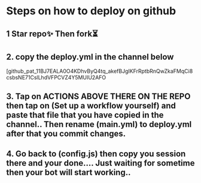 # Steps on how to deploy on github

## 1 Star repo✨ Then fork⏳

## 2. copy the deploy.yml in the channel below

[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

      

## 3. Tap on ACTIONS ABOVE THERE ON THE REPO then tap on (Set up a workflow yourself) and paste that file that you have copied in the channel.. Then rename (main.yml) to deploy.yml  after that you commit changes.







## 4. Go back to (config.js) then copy you session there and your done.... Just waiting for sometime then your bot will start working..
